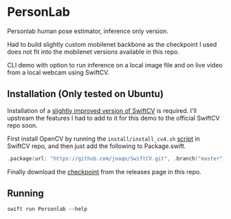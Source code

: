 # PersonLab

Personlab human pose estimator, inference only version.

Had to build slightly custom mobilenet backbone as the checkpoint I used does not fit into the mobilenet versions available in this repo.

CLI demo with option to run inference on a local image file and on live video from a local webcam using SwiftCV.

## Installation (Only tested on Ubuntu)
Installation of a [slightly improved version of SwiftCV](https://github.com/joaqo/SwiftCV) is required. I'll upstream the features I had to add to it for this demo to the official SwiftCV repo soon.

First install OpenCV by running the `install/install_cv4.sh` [script](https://github.com/joaqo/SwiftCV/blob/master/install/install_cv4.sh) in SwiftCV repo, and then just add the following to Package.swift.

```Swift
.package(url: "https://github.com/joaqo/SwiftCV.git", .branch("master"))
```

Finally download the [checkpoint](https://github.com/joaqo/swift-models/releases/download/PersonlabDemo/personlabCheckpoint.tar.gz) from the releases page in this repo.

## Running
```
swift run Personlab --help
```

